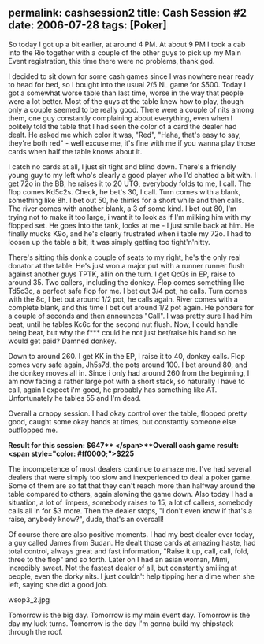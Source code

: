 permalink: cashsession2
title: Cash Session #2
date: 2006-07-28
tags: [Poker]
---
So today I got up a bit earlier, at around 4 PM. At about 9 PM I took a cab into the Rio together with a couple of the other guys to pick up my Main Event registration, this time there were no problems, thank god.

<!-- more -->

I decided to sit down for some cash games since I was nowhere near ready to head for bed, so I bought into the usual 2/5 NL game for $500. Today I got a somewhat worse table than last time, worse in the way that people were a lot better. Most of the guys at the table knew how to play, though only a couple seemed to be really good. There were a couple of nits among them, one guy constantly complaining about everything, even when I politely told the table that I had seen the color of a card the dealer had dealt. He asked me which color it was, "Red", "Haha, that's easy to say, they're both red" - well excuse me, it's fine with me if you wanna play those cards when half the table knows about it.

I catch no cards at all, I just sit tight and blind down. There's a friendly young guy to my left who's clearly a good player who I'd chatted a bit with. I get 72o in the BB, he raises it to 20 UTG, everybody folds to me, I call. The flop comes Kd5c2s. Check, he bet's 30, I call. Turn comes with a blank, something like 8h. I bet out 50, he thinks for a short while and then calls. The river comes with another blank, a 3 of some kind. I bet out 80, I'm trying not to make it too large, i want it to look as if I'm milking him with my flopped set. He goes into the tank, looks at me - I just smile back at him. He finally mucks K9o, and he's clearly frustrated when i table my 72o. I had to loosen up the table a bit, it was simply getting too tight'n'nitty.

There's sitting this donk a couple of seats to my right, he's the only real donator at the table. He's just won a major put with a runner runner flush against another guys TPTK, allin on the turn. I get QcQs in EP, raise to around 35. Two callers, including the donkey. Flop comes something like Td5c3c, a perfect safe flop for me. I bet out 3/4 pot, he calls. Turn comes with the 8c, I bet out around 1/2 pot, he calls again. River comes with a complete blank, and this time I bet out around 1/2 pot again. He ponders for a couple of seconds and then announces "Call". I was pretty sure I had him beat, until he tables Kc6c for the second nut flush. Now, I could handle being beat, but why the f*** could he not just bet/raise his hand so he would get paid? Damned donkey.

Down to around 260. I get KK in the EP, I raise it to 40, donkey calls. Flop comes very safe again, Jh5s7d, the pots around 100. I bet around 80, and the donkey moves all in. Since i only had around 260 from the beginning, I am now facing a rather large pot with a short stack, so naturally I have to call, again I expect i'm good, he probably has something like AT. Unfortunately he tables 55 and I'm dead.

Overall a crappy session. I had okay control over the table, flopped pretty good, caught some okay hands at times, but constantly someone else outflopped me.

**Result for this session: **<span style="color: #ff0000;">**$647**  
</span>**Overall cash game result: <span style="color: #ff0000;">$225</span>**

The incompetence of most dealers continue to amaze me. I've had several dealers that were simply too slow and inexperienced to deal a poker game. Some of them are so fat that they can't reach more than halfway around the table compared to others, again slowing the game down. Also today I had a situation, a lot of limpers, somebody raises to 15, a lot of callers, somebody calls all in for $3 more. Then the dealer stops, "I don't even know if that's a raise, anybody know?", dude, that's an overcall!

Of course there are also positive moments. I had my best dealer ever today, a guy called James from Sudan. He dealt those cards at amazing haste, had total control, always great and fast information, "Raise it up, call, call, fold, three to the flop" and so forth. Later on I had an asian woman, Mimi, incredibly sweet. Not the fastest dealer of all, but constantly smiling at people, even the dorky nits. I just couldn't help tipping her a dime when she left, saying she did a good job.

wsop3_2.jpg

Tomorrow is the big day. Tomorrow is my main event day. Tomorrow is the day my luck turns. Tomorrow is the day I'm gonna build my chipstack through the roof.
